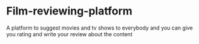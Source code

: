 # Film-reviewing-platform
A platform to suggest movies and tv shows to everybody and you can give you rating and write your review about the content
